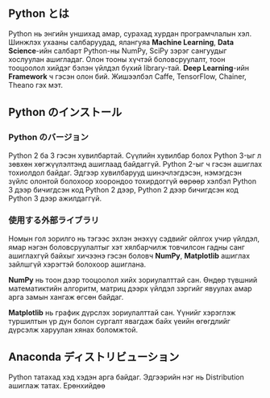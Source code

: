 ## Python とは

Python нь энгийн уншихад амар, сурахад хурдан програмчлалын хэл.
Шинжлэх ухааны салбаруудад, ялангуяа **Machine Learning**, **Data Science**-ийн салбарт Python-ны NumPy, SciPy зэрэг сангуудыг хослуулан ашигладаг. Олон тооны хүчтэй боловсруулалт, тоон тооцоолол хийдэг бэлэн үйлдэл бүхий library-тай.  **Deep Learning**-ийн **Framework** ч гэсэн олон бий. Жишээлбэл Caffe, TensorFlow, Chainer, Theano гэх мэт. 

## Python のインストール

### Python のバージョン

Python 2 ба 3 гэсэн хувилбартай. Сүүлийн хувилбар болох Python 3-ыг л зөвхөн хөгжүүлэлтэнд ашиглаад байдаггүй. Python 2-ыг ч гэсэн ашиглах тохиолдол байдаг. Эдгээр хувилбарууд шинэчлэгдэсэн, нэмэгдсэн зүйлс олонтой болохоор хоорондоо тохирдоггүй өөрөөр хэлбэл Python 3 дээр бичигдсэн код Python 2 дээр, Python 2 дээр бичигдсэн код Python 3 дээр ажилдаггүй. 
### 使用する外部ライブラリ

Номын гол зорилго нь тэгээс эхлэн энэхүү сэдвийг ойлгох учир үйлдэл, ямар нэгэн боловсруулалтыг хэт хялбарчилж товчилсон гадны санг ашиглахгүй байхыг хичээнэ гэсэн боловч **NumPy**, **Matplotlib** ашиглах зайлшгүй хэрэгтэй болохоор ашиглана.

**NumPy** нь тоон дээр тооцоолол хийх зориулалттай сан. Өндөр түвшний математиктийн алгоритм, матриц дээрх үйлдэл зэргийг явуулах амар арга замын хангаж өгсөн байдаг. 

**Matplotlib** нь график дүрслэх зориулалттай сан. Үүнийг хэрэглэж туршилтын үр дүн болон сургалт явагдаж байх үеийн өгөгдлийг дүрсэлж харуулан хянах боломжтой. 
## Anaconda ディストリビューション

Python татахад хэд хэдэн арга байдаг. Эдгээрийн нэг нь Distribution  ашиглаж татах. Ерөнхийдөө 